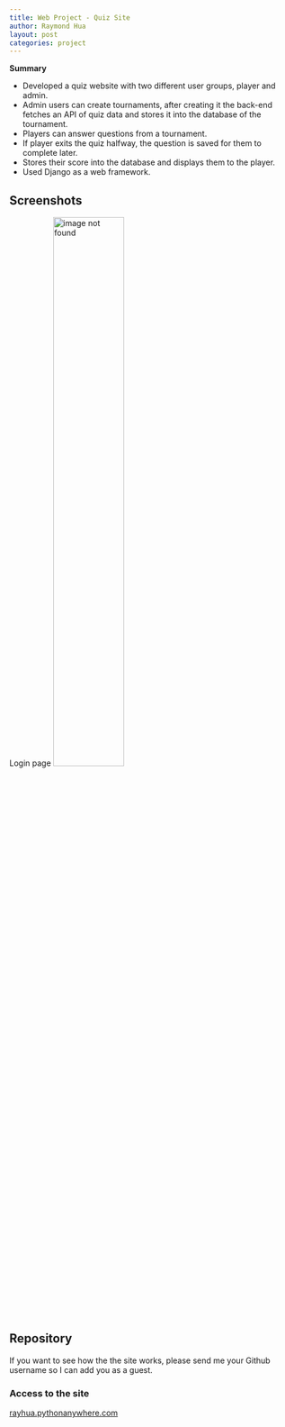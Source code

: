 ```yaml
---
title: Web Project - Quiz Site
author: Raymond Hua
layout: post
categories: project
---
```

**Summary**
* Developed a quiz website with two different user groups, player and admin.
* Admin users can create tournaments, after creating it the back-end fetches an API of quiz data and stores it into the database of the tournament.
* Players can answer questions from a tournament.
* If player exits the quiz halfway, the question is saved for them to complete later.
* Stores their score into the database and displays them to the player.
* Used Django as a web framework.

## Screenshots

Login page
<img src="{{ site.baseurl }}/assets/images/quiz/login/login.png" alt="image not found" width="50%">

## Repository
If you want to see how the the site works, please send me your Github username so I can add you as a guest.

### Access to the site

[rayhua.pythonanywhere.com](rayhua.pythonanywhere.com)